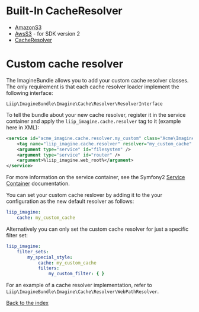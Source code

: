 # Built-In CacheResolver

* [AmazonS3](cache-resolver/amazons3.md)
* [AwsS3](cache-resolver/aws_s3.md) - for SDK version 2
* [CacheResolver](cache-resolver/cache.md)

# Custom cache resolver

The ImagineBundle allows you to add your custom cache resolver classes. The only
requirement is that each cache resolver loader implement the following interface:

    Liip\ImagineBundle\Imagine\Cache\Resolver\ResolverInterface

To tell the bundle about your new cache resolver, register it in the service
container and apply the `liip_imagine.cache.resolver` tag to it (example here in XML):

``` xml
<service id="acme_imagine.cache.resolver.my_custom" class="Acme\ImagineBundle\Imagine\Cache\Resolver\MyCustomCacheResolver">
    <tag name="liip_imagine.cache.resolver" resolver="my_custom_cache" />
    <argument type="service" id="filesystem" />
    <argument type="service" id="router" />
    <argument>%liip_imagine.web_root%</argument>
</service>
```

For more information on the service container, see the Symfony2
[Service Container](http://symfony.com/doc/current/book/service_container.html) documentation.

You can set your custom cache reslover by adding it to the your configuration as the new
default resolver as follows:

``` yaml
liip_imagine:
    cache: my_custom_cache
```

Alternatively you can only set the custom cache resolver for just a specific filter set:

``` yaml
liip_imagine:
    filter_sets:
        my_special_style:
            cache: my_custom_cache
            filters:
                my_custom_filter: { }
```

For an example of a cache resolver implementation, refer to
`Liip\ImagineBundle\Imagine\Cache\Resolver\WebPathResolver`.

[Back to the index](index.md)
